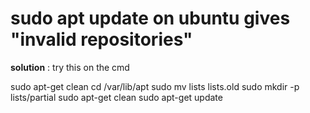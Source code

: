 # sudo apt update on ubuntu gives "invalid repositories"
**solution** : try this on the cmd
>
sudo apt-get clean
cd /var/lib/apt
sudo mv lists lists.old
sudo mkdir -p lists/partial
sudo apt-get clean
sudo apt-get update
>
